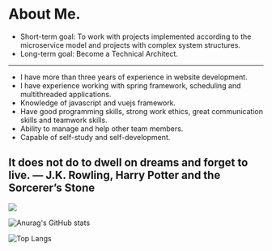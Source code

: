 # About Me.


- Short-term goal: To work with projects implemented according to the microservice model and projects with complex system structures.
- Long-term goal: Become a Technical Architect.

-----------------------------------------------------------------------------------------------------------------
- I have more than three years of experience in website development.
- I have experience working with spring framework, scheduling and multithreaded applications. 
- Knowledge of javascript and vuejs framework.
- Have good programming skills, strong work ethics, great communication skills and teamwork skills.
- Ability to manage and help other team members.
- Capable of self-study and self-development.


## It does not do to dwell on dreams and forget to live. ― J.K. Rowling, Harry Potter and the Sorcerer’s Stone
![](https://komarev.com/ghpvc/?username=truongtv1399it&color=blue)

![Anurag's GitHub stats](https://github-readme-stats.vercel.app/api?username=rubybarschool&show_icons=true&theme=transparent)

![Top Langs](https://github-readme-stats.vercel.app/api/top-langs/?username=rubybarschool&layout=compact&show_icons=true&theme=transparent)

